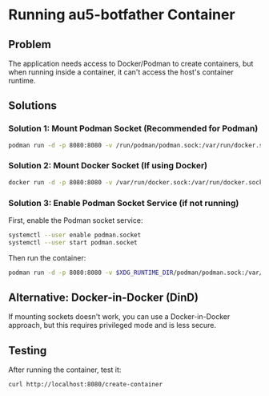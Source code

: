# Running au5-botfather Container

## Problem

The application needs access to Docker/Podman to create containers, but when running inside a container, it can't access the host's container runtime.

## Solutions

### Solution 1: Mount Podman Socket (Recommended for Podman)

```bash
podman run -d -p 8080:8080 -v /run/podman/podman.sock:/var/run/docker.sock au5-botfather
```

### Solution 2: Mount Docker Socket (If using Docker)

```bash
docker run -d -p 8080:8080 -v /var/run/docker.sock:/var/run/docker.sock au5-botfather
```

### Solution 3: Enable Podman Socket Service (if not running)

First, enable the Podman socket service:

```bash
systemctl --user enable podman.socket
systemctl --user start podman.socket
```

Then run the container:

```bash
podman run -d -p 8080:8080 -v $XDG_RUNTIME_DIR/podman/podman.sock:/var/run/docker.sock au5-botfather
```

## Alternative: Docker-in-Docker (DinD)

If mounting sockets doesn't work, you can use a Docker-in-Docker approach, but this requires privileged mode and is less secure.

## Testing

After running the container, test it:

```bash
curl http://localhost:8080/create-container
```
